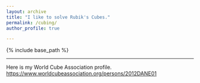 ```yaml
---
layout: archive
title: "I like to solve Rubik's Cubes."
permalink: /cubing/
author_profile: true

---
```


{% include base_path %}

***

Here is my World Cube Association profile.
https://www.worldcubeassociation.org/persons/2012DANE01

